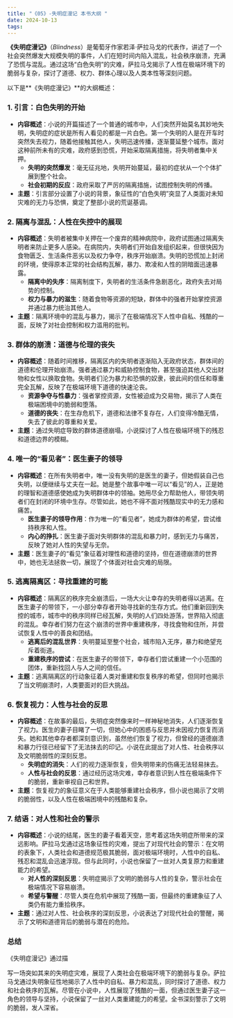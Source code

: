 ```yaml
---
title: "《05》-失明症漫记 本书大纲 "
date: 2024-10-13
tags: 
---
```

**《失明症漫记》**（*Blindness*）是葡萄牙作家若泽·萨拉马戈的代表作，讲述了一个社会突然爆发大规模失明的事件，人们在短时间内陷入混乱，社会秩序崩溃，充满了恐慌与混乱。通过这场“白色失明”的灾难，萨拉马戈揭示了人性在极端环境下的脆弱与复杂，探讨了道德、权力、群体心理以及人类本性等深刻问题。

以下是**《失明症漫记》**的大纲概述：

### 1. **引言：白色失明的开始**
- **内容概述**：小说的开篇描述了一个普通的城市中，人们突然开始莫名其妙地失明，失明症的症状是所有人看见的都是一片白色。第一个失明的人是在开车时突然失去视力，随着他接触其他人，失明迅速传播，逐渐蔓延整个城市。面对这种前所未有的灾难，政府感到恐慌，开始采取隔离措施，将失明者集中关押。
  - **失明的突然爆发**：毫无征兆地，失明开始蔓延，最初的症状从一个个体扩展到整个社会。
  - **社会初期的反应**：政府采取了严厉的隔离措施，试图控制失明的传播。
- **主题**：引言部分设置了小说的背景，象征性的“白色失明”突显了人类面对未知灾难的无力与恐惧，奠定了整部小说的荒诞基调。

### 2. **隔离与混乱：人性在失控中的展现**
- **内容概述**：失明者被集中关押在一个废弃的精神病院中，政府试图通过隔离失明者来防止更多人感染。在病院内，失明者们开始自发组织起来，但很快因为食物匮乏、生活条件恶劣以及权力争夺，秩序开始崩溃。失明的恐慌加上封闭的环境，使得原本正常的社会结构瓦解，暴力、欺凌和人性的阴暗面迅速暴露。
  - **隔离中的失序**：隔离制度下，失明者的生活条件急剧恶化，政府失去对局势的控制。
  - **权力与暴力的滋生**：随着食物等资源的短缺，群体中的强者开始掌控资源并通过暴力统治其他人。
- **主题**：隔离环境中的混乱与暴力，揭示了在极端情况下人性中自私、残酷的一面，反映了对社会控制和权力滥用的批判。

### 3. **群体的崩溃：道德与伦理的丧失**
- **内容概述**：随着时间推移，隔离区内的失明者逐渐陷入无政府状态，群体间的道德和伦理开始崩溃。强者通过暴力和威胁控制食物，甚至强迫其他人交出财物和女性以换取食物。失明者们沦为暴力和恐惧的奴隶，彼此间的信任和尊重完全瓦解，反映了在极端环境下道德的快速沦丧。
  - **资源争夺与性暴力**：强者掌控资源，女性被迫成为交易物，揭示了人类在极端困境中的脆弱和堕落。
  - **道德的丧失**：在生存危机下，道德和法律不复存在，人们变得冷酷无情，失去了彼此的尊重和关爱。
- **主题**：通过失明症导致的群体道德崩塌，小说探讨了人性在极端环境下的残忍和道德边界的模糊。

### 4. **唯一的“看见者”：医生妻子的领导**
- **内容概述**：在所有失明者中，唯一没有失明的是医生的妻子，但她假装自己也失明，以便继续与丈夫在一起。她是整个故事中唯一可以“看见”的人，正是她的理智和道德感使她成为失明群体中的领袖。她用尽全力帮助他人，带领失明者们在封闭的环境中生存。尽管如此，她也不得不面对残酷现实中的无力感和痛苦。
  - **医生妻子的领导作用**：作为唯一的“看见者”，她成为群体的希望，尝试维持秩序和人性。
  - **内心的挣扎**：医生妻子面对失明群体的混乱和暴力时，感到无力与痛苦，反映了她对人性的失望与无奈。
- **主题**：医生妻子的“看见”象征着对理性和道德的坚持，但在道德崩溃的世界中，她也无法拯救一切，展现了个体面对社会灾难的局限。

### 5. **逃离隔离区：寻找重建的可能**
- **内容概述**：隔离区的秩序完全崩溃后，一场大火让幸存的失明者得以逃离。在医生妻子的带领下，一小部分幸存者开始寻找新的生存方式。他们重新回到失控的城市，城市中的秩序同样已经瓦解，失明的人们四处游荡，世界陷入彻底的混乱。幸存者们努力在这个崩溃的世界中重建秩序，寻找食物和住所，并尝试恢复人性中的善良和团结。
  - **逃离后的混乱世界**：失明蔓延至整个社会，城市陷入无序，暴力和绝望充斥着街道。
  - **重建秩序的尝试**：在医生妻子的带领下，幸存者们尝试重建一个小范围的团体，重新找回人与人之间的信任。
- **主题**：逃离隔离区的行动象征着人类对重建和恢复秩序的希望，但同时也揭示了当文明崩溃时，人类要面对的巨大挑战。

### 6. **恢复视力：人性与社会的反思**
- **内容概述**：在故事的最后，失明症突然像来时一样神秘地消失，人们逐渐恢复了视力。医生的妻子目睹了一切，但她心中的困惑与反思并未因视力恢复而消失。她和其他幸存者都深刻意识到，虽然他们恢复了视力，但曾经的道德崩溃和暴力行径已经留下了无法抹去的印记。小说在此提出了对人性、社会秩序以及文明脆弱性的深刻反思。
  - **失明症的消失**：人们的视力逐渐恢复，但失明带来的伤痛无法轻易抹去。
  - **人性与社会的反思**：通过经历这场灾难，幸存者意识到人性在极端条件下的脆弱，重新审视自己和世界。
- **主题**：恢复视力的象征意义在于人类能够重建社会秩序，但小说也揭示了文明的脆弱性，以及人性在极端困境中的残酷和复杂。

### 7. **结语：对人性和社会的警示**
- **内容概述**：小说的结尾，医生的妻子看着天空，思考着这场失明症所带来的深远影响。萨拉马戈通过这场象征性的灾难，提出了对现代社会的警示：在文明的表象下，人类社会和道德规范极其脆弱，面对极端环境时，人性中的自私、残忍和混乱会迅速浮现。但与此同时，小说也保留了一丝对人类复原力和重建能力的希望。
  - **对人性的深刻反思**：失明症揭示了文明的脆弱与人性的复杂，警示社会在极端情况下容易崩溃。
  - **希望与警醒**：尽管人类在危机中展现了残酷一面，但最终的重建象征了人类仍有能力重拾秩序。
- **主题**：通过对人性、社会秩序的深刻反思，小说表达了对现代社会的警醒，揭示了文明和道德背后的脆弱与潜在的危险。

### **总结**
《失明症漫记》通过描

写一场突如其来的失明症灾难，展现了人类社会在极端环境下的脆弱与复杂。萨拉马戈通过失明象征性地揭示了人性中的自私、暴力和混乱，同时探讨了道德、权力和社会秩序的瓦解。尽管在小说中，人性展现了残酷的一面，但通过医生妻子这一角色的领导与坚持，小说保留了一丝对人类重建能力的希望。全书深刻警示了文明的脆弱，发人深省。
